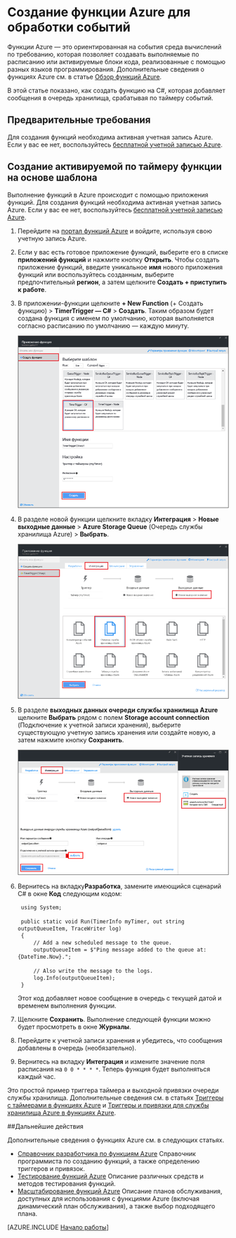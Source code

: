 <properties
   pageTitle="Создание функции обработки событий | Microsoft Azure"
   description="Использование Функций Azure для создания функций на C#, которые срабатывают по таймеру событий."
   services="azure-functions"
   documentationCenter="na"
   authors="ggailey777"
   manager="erikre"
   editor=""
   tags=""
   />

<tags
   ms.service="functions"
   ms.devlang="multiple"
   ms.topic="get-started-article"
   ms.tgt_pltfrm="multiple"
   ms.workload="na"
   ms.date="06/05/2016"
   ms.author="glenga"/>
   
# Создание функции Azure для обработки событий

Функции Azure — это ориентированная на события среда вычислений по требованию, которая позволяет создавать выполняемые по расписанию или активируемые блоки кода, реализованные с помощью разных языков программирования. Дополнительные сведения о функциях Azure см. в статье [Обзор функций Azure](functions-overview.md).

В этой статье показано, как создать функцию на C#, которая добавляет сообщения в очередь хранилища, срабатывая по таймеру событий.

## Предварительные требования 

Для создания функций необходима активная учетная запись Azure. Если у вас ее нет, воспользуйтесь [бесплатной учетной записью Azure](https://azure.microsoft.com/free/).

## Создание активируемой по таймеру функции на основе шаблона

Выполнение функций в Azure происходит с помощью приложения функций. Для создания функций необходима активная учетная запись Azure. Если у вас ее нет, воспользуйтесь [бесплатной учетной записью Azure](https://azure.microsoft.com/free/).

1. Перейдите на [портал функций Azure](https://functions.azure.com/signin) и войдите, используя свою учетную запись Azure.

2. Если у вас есть готовое приложение функций, выберите его в списке **приложений функций** и нажмите кнопку **Открыть**. Чтобы создать приложение функций, введите уникальное **имя** нового приложения функций или воспользуйтесь созданным, выберите предпочтительный **регион**, а затем щелкните **Создать + приступить к работе**.

3. В приложении-функции щелкните **+ New Function** (+ Создать функцию) > **TimerTrigger — C#** > **Создать**. Таким образом будет создана функция с именем по умолчанию, которая выполняется согласно расписанию по умолчанию — каждую минуту.

	![Создание активируемой по таймеру функции](./media/functions-create-an-event-processing-function/functions-create-new-timer-trigger.png)

4. В разделе новой функции щелкните вкладку **Интеграция** > **Новые выходные данные** > **Azure Storage Queue** (Очередь службы хранилища Azure) > **Выбрать**.

	![Создание активируемой по таймеру функции](./media/functions-create-an-event-processing-function/functions-create-storage-queue-output-binding.png)

5. В разделе **выходных данных очереди службы хранилища Azure** щелкните **Выбрать** рядом с полем **Storage account connection** (Подключение к учетной записи хранения), выберите существующую учетную запись хранения или создайте новую, а затем нажмите кнопку **Сохранить**.

	![Создание активируемой по таймеру функции](./media/functions-create-an-event-processing-function/functions-create-storage-queue-output-binding-2.png)

6. Вернитесь на вкладку**Разработка**, замените имеющийся сценарий C# в окне **Код** следующим кодом:

		using System;
		
		public static void Run(TimerInfo myTimer, out string outputQueueItem, TraceWriter log)
		{
		    // Add a new scheduled message to the queue.
		    outputQueueItem = $"Ping message added to the queue at: {DateTime.Now}.";
		    
		    // Also write the message to the logs.
		    log.Info(outputQueueItem);
		}

	Этот код добавляет новое сообщение в очередь с текущей датой и временем выполнения функции.

7. Щелкните **Сохранить**. Выполнение следующей функции можно будет просмотреть в окне **Журналы**.

8. Перейдите к учетной записи хранения и убедитесь, что сообщения добавлены в очередь (необязательно).

9. Вернитесь на вкладку **Интеграция** и измените значение поля расписания на `0 0 * * * *`. Теперь функция будет выполняться каждый час.

Это простой пример триггера таймера и выходной привязки очереди службы хранилища. Дополнительные сведения см. в статьях [Триггеры с таймерами в функциях Azure](functions-bindings-timer.md) и [Триггеры и привязки для службы хранилища Azure в функциях Azure](functions-bindings-storage.md).

##Дальнейшие действия

Дополнительные сведения о функциях Azure см. в следующих статьях.

+ [Справочник разработчика по функциям Azure](functions-reference.md) Справочник программиста по созданию функций, а также определению триггеров и привязок.
+ [Тестирование функций Azure](functions-test-a-function.md) Описание различных средств и методов тестирования функций.
+ [Масштабирование функций Azure](functions-scale.md) Описание планов обслуживания, доступных для использования с функциями Azure (включая динамический план обслуживания), а также выбор подходящего плана.  

[AZURE.INCLUDE [Начало работы](../../includes/functions-get-help.md)]

<!---HONumber=AcomDC_0622_2016--->